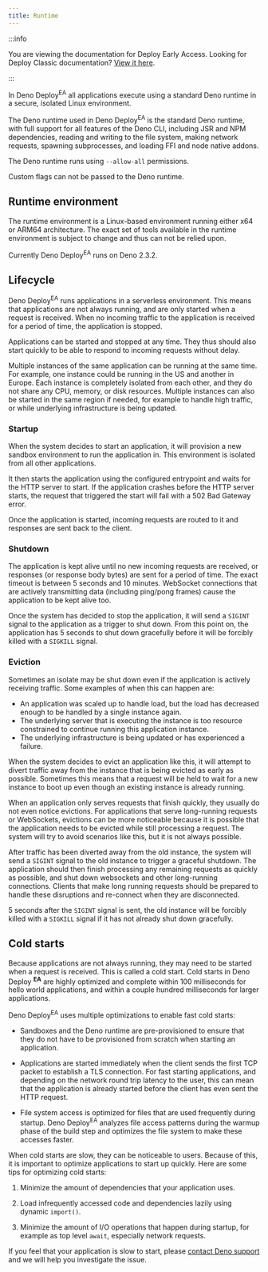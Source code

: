 ```yaml
---
title: Runtime
---
```


:::info

You are viewing the documentation for Deploy Early Access. Looking for Deploy
Classic documentation? [View it here](/deploy/).

:::

In Deno Deploy<sup>EA</sup> all applications execute using a standard Deno
runtime in a secure, isolated Linux environment.

The Deno runtime used in Deno Deploy<sup>EA</sup> is the standard Deno runtime,
with full support for all features of the Deno CLI, including JSR and NPM
dependencies, reading and writing to the file system, making network requests,
spawning subprocesses, and loading FFI and node native addons.

The Deno runtime runs using `--allow-all` permissions.

Custom flags can not be passed to the Deno runtime.

## Runtime environment

The runtime environment is a Linux-based environment running either x64 or ARM64
architecture. The exact set of tools available in the runtime environment is
subject to change and thus can not be relied upon.

Currently Deno Deploy<sup>EA</sup> runs on Deno 2.3.2.

## Lifecycle

Deno Deploy<sup>EA</sup> runs applications in a serverless environment. This
means that applications are not always running, and are only started when a
request is received. When no incoming traffic to the application is received for
a period of time, the application is stopped.

Applications can be started and stopped at any time. They thus should also start
quickly to be able to respond to incoming requests without delay.

Multiple instances of the same application can be running at the same time. For
example, one instance could be running in the US and another in Europe. Each
instance is completely isolated from each other, and they do not share any CPU,
memory, or disk resources. Multiple instances can also be started in the same
region if needed, for example to handle high traffic, or while underlying
infrastructure is being updated.

### Startup

When the system decides to start an application, it will provision a new sandbox
environment to run the application in. This environment is isolated from all
other applications.

It then starts the application using the configured entrypoint and waits for the
HTTP server to start. If the application crashes before the HTTP server starts,
the request that triggered the start will fail with a 502 Bad Gateway error.

Once the application is started, incoming requests are routed to it and
responses are sent back to the client.

### Shutdown

The application is kept alive until no new incoming requests are received, or
responses (or response body bytes) are sent for a period of time. The exact
timeout is between 5 seconds and 10 minutes. WebSocket connections that are
actively transmitting data (including ping/pong frames) cause the application to
be kept alive too.

Once the system has decided to stop the application, it will send a `SIGINT`
signal to the application as a trigger to shut down. From this point on, the
application has 5 seconds to shut down gracefully before it will be forcibly
killed with a `SIGKILL` signal.

### Eviction

Sometimes an isolate may be shut down even if the application is actively
receiving traffic. Some examples of when this can happen are:

- An application was scaled up to handle load, but the load has decreased enough
  to be handled by a single instance again.
- The underlying server that is executing the instance is too resource
  constrained to continue running this application instance.
- The underlying infrastructure is being updated or has experienced a failure.

When the system decides to evict an application like this, it will attempt to
divert traffic away from the instance that is being evicted as early as
possible. Sometimes this means that a request will be held to wait for a new
instance to boot up even though an existing instance is already running.

When an application only serves requests that finish quickly, they usually do
not even notice evictions. For applications that serve long-running requests or
WebSockets, evictions can be more noticeable because it is possible that the
application needs to be evicted while still processing a request. The system
will try to avoid scenarios like this, but it is not always possible.

After traffic has been diverted away from the old instance, the system will send
a `SIGINT` signal to the old instance to trigger a graceful shutdown. The
application should then finish processing any remaining requests as quickly as
possible, and shut down websockets and other long-running connections. Clients
that make long running requests should be prepared to handle these disruptions
and re-connect when they are disconnected.

5 seconds after the `SIGINT` signal is sent, the old instance will be forcibly
killed with a `SIGKILL` signal if it has not already shut down gracefully.

## Cold starts

Because applications are not always running, they may need to be started when a
request is received. This is called a cold start. Cold starts in Deno Deploy
<sup>**EA**</sup> are highly optimized and complete within 100 milliseconds for
hello world applications, and within a couple hundred milliseconds for larger
applications.

Deno Deploy<sup>EA</sup> uses multiple optimizations to enable fast cold starts:

- Sandboxes and the Deno runtime are pre-provisioned to ensure that they do not
  have to be provisioned from scratch when starting an application.

- Applications are started immediately when the client sends the first TCP
  packet to establish a TLS connection. For fast starting applications, and
  depending on the network round trip latency to the user, this can mean that
  the application is already started before the client has even sent the HTTP
  request.

- File system access is optimized for files that are used frequently during
  startup. Deno Deploy<sup>EA</sup> analyzes file access patterns during the
  warmup phase of the build step and optimizes the file system to make these
  accesses faster.

When cold starts are slow, they can be noticeable to users. Because of this, it
is important to optimize applications to start up quickly. Here are some tips
for optimizing cold starts:

1. Minimize the amount of dependencies that your application uses.

2. Load infrequently accessed code and dependencies lazily using dynamic
   `import()`.

3. Minimize the amount of I/O operations that happen during startup, for example
   as top level `await`, especially network requests.

If you feel that your application is slow to start, please
[contact Deno support](../support) and we will help you investigate the issue.
